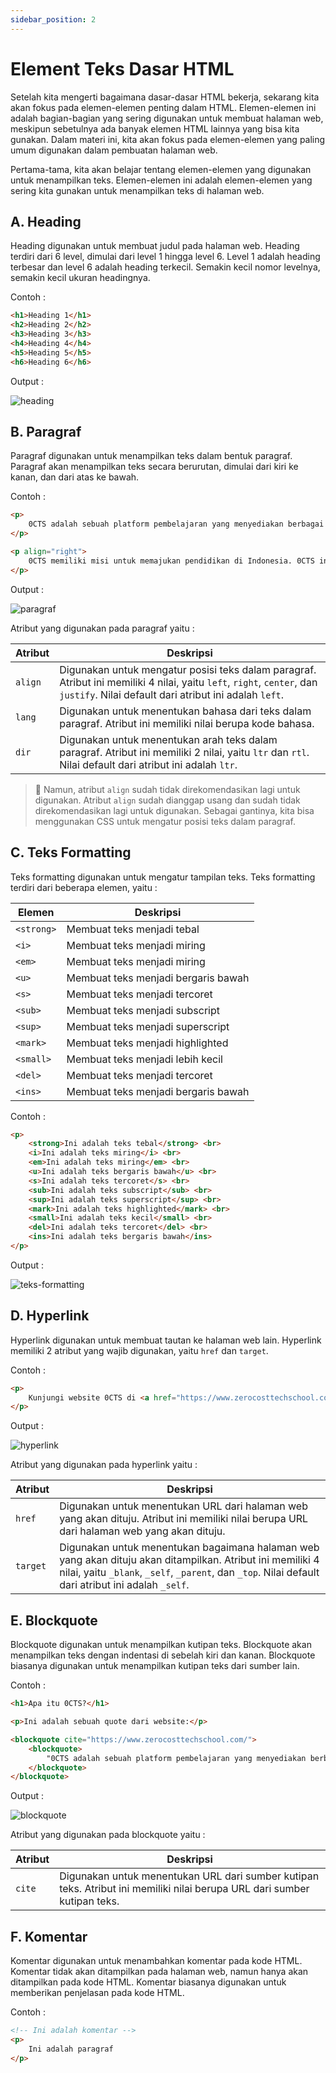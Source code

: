 ```yaml
---
sidebar_position: 2
---
```


# Element Teks Dasar HTML

Setelah kita mengerti bagaimana dasar-dasar HTML bekerja, sekarang kita akan fokus pada elemen-elemen penting dalam HTML. Elemen-elemen ini adalah bagian-bagian yang sering digunakan untuk membuat halaman web, meskipun sebetulnya ada banyak elemen HTML lainnya yang bisa kita gunakan. Dalam materi ini, kita akan fokus pada elemen-elemen yang paling umum digunakan dalam pembuatan halaman web.

Pertama-tama, kita akan belajar tentang elemen-elemen yang digunakan untuk menampilkan teks. Elemen-elemen ini adalah elemen-elemen yang sering kita gunakan untuk menampilkan teks di halaman web. 

## A. Heading 

Heading digunakan untuk membuat judul pada halaman web. Heading terdiri dari 6 level, dimulai dari level 1 hingga level 6. Level 1 adalah heading terbesar dan level 6 adalah heading terkecil. Semakin kecil nomor levelnya, semakin kecil ukuran headingnya.

Contoh :
```html
<h1>Heading 1</h1>
<h2>Heading 2</h2>
<h3>Heading 3</h3>
<h4>Heading 4</h4>
<h5>Heading 5</h5>
<h6>Heading 6</h6>
```

Output :  

![heading](https://ucarecdn.com/eb6fcec6-8e08-439c-8e9b-857c381cf19d/heading.avif)

## B. Paragraf

Paragraf digunakan untuk menampilkan teks dalam bentuk paragraf. Paragraf akan menampilkan teks secara berurutan, dimulai dari kiri ke kanan, dan dari atas ke bawah.

Contoh :
```html
<p>
    0CTS adalah sebuah platform pembelajaran yang menyediakan berbagai macam materi pembelajaran, seperti pemrograman, desain, dan lain-lain. Biaya pembelajaran di 0CTS semuanya gratis. Walau gratis, 0CTS tetap memberikan materi pembelajaran yang berkualitas.
</p>

<p align="right">
    0CTS memiliki misi untuk memajukan pendidikan di Indonesia. 0CTS ingin membantu para pembelajar di Indonesia untuk mendapatkan akses pendidikan yang berkualitas. 0CTS juga ingin membantu para pembelajar di Indonesia untuk mendapatkan pekerjaan yang lebih baik.
</p>
```

Output :  

![paragraf](https://ucarecdn.com/c478dab0-e14d-4e38-8bc3-6a78f0eed5a8/-/preview/588x244/)

Atribut yang digunakan pada paragraf yaitu :

| Atribut | Deskripsi |
| ------- | --------- |
| `align` | Digunakan untuk mengatur posisi teks dalam paragraf. Atribut ini memiliki 4 nilai, yaitu `left`, `right`, `center`, dan `justify`. Nilai default dari atribut ini adalah `left`. |
| `lang` | Digunakan untuk menentukan bahasa dari teks dalam paragraf. Atribut ini memiliki nilai berupa kode bahasa. |
| `dir` | Digunakan untuk menentukan arah teks dalam paragraf. Atribut ini memiliki 2 nilai, yaitu `ltr` dan `rtl`. Nilai default dari atribut ini adalah `ltr`. |

> 🚫 Namun, atribut `align` sudah tidak direkomendasikan lagi untuk digunakan. Atribut `align` sudah dianggap usang dan sudah tidak direkomendasikan lagi untuk digunakan. Sebagai gantinya, kita bisa menggunakan CSS untuk mengatur posisi teks dalam paragraf.

## C. Teks Formatting

Teks formatting digunakan untuk mengatur tampilan teks. Teks formatting terdiri dari beberapa elemen, yaitu : 

<!-- Tabel -->
| Elemen | Deskripsi |
| ------ | --------- |
| `<strong>` | Membuat teks menjadi tebal |
| `<i>`  | Membuat teks menjadi miring |
| `<em>` | Membuat teks menjadi miring |
| `<u>`  | Membuat teks menjadi bergaris bawah |
| `<s>`  | Membuat teks menjadi tercoret |
| `<sub>` | Membuat teks menjadi subscript |
| `<sup>` | Membuat teks menjadi superscript |
| `<mark>` | Membuat teks menjadi highlighted |
| `<small>` | Membuat teks menjadi lebih kecil |
| `<del>` | Membuat teks menjadi tercoret |
| `<ins>` | Membuat teks menjadi bergaris bawah |

Contoh :
```html
<p>
    <strong>Ini adalah teks tebal</strong> <br>
    <i>Ini adalah teks miring</i> <br>
    <em>Ini adalah teks miring</em> <br>
    <u>Ini adalah teks bergaris bawah</u> <br>
    <s>Ini adalah teks tercoret</s> <br>
    <sub>Ini adalah teks subscript</sub> <br>
    <sup>Ini adalah teks superscript</sup> <br>
    <mark>Ini adalah teks highlighted</mark> <br>
    <small>Ini adalah teks kecil</small> <br>
    <del>Ini adalah teks tercoret</del> <br>
    <ins>Ini adalah teks bergaris bawah</ins>
</p>
```

Output :

![teks-formatting](https://ucarecdn.com/1cea83dd-05b7-49d2-a94f-cc5c454c7c45/-/preview/465x239/)

## D. Hyperlink

Hyperlink digunakan untuk membuat tautan ke halaman web lain. Hyperlink memiliki 2 atribut yang wajib digunakan, yaitu `href` dan `target`. 

Contoh :
```html
<p>
    Kunjungi website 0CTS di <a href="https://www.zerocosttechschool.com/" target="_blank">sini</a>.
</p>
```

Output :

![hyperlink](https://ucarecdn.com/572827ca-d3a4-4b41-8fa9-5f2df6f56eba/-/preview/593x64/)

Atribut yang digunakan pada hyperlink yaitu :

| Atribut | Deskripsi |
| ------- | --------- |
| `href` | Digunakan untuk menentukan URL dari halaman web yang akan dituju. Atribut ini memiliki nilai berupa URL dari halaman web yang akan dituju. |
| `target` | Digunakan untuk menentukan bagaimana halaman web yang akan dituju akan ditampilkan. Atribut ini memiliki 4 nilai, yaitu `_blank`, `_self`, `_parent`, dan `_top`. Nilai default dari atribut ini adalah `_self`. |

## E. Blockquote

Blockquote digunakan untuk menampilkan kutipan teks. Blockquote akan menampilkan teks dengan indentasi di sebelah kiri dan kanan. Blockquote biasanya digunakan untuk menampilkan kutipan teks dari sumber lain.

Contoh :
```html
<h1>Apa itu 0CTS?</h1>

<p>Ini adalah sebuah quote dari website:</p>

<blockquote cite="https://www.zerocosttechschool.com/">
	<blockquote>
    	"0CTS adalah sebuah platform pembelajaran yang menyediakan berbagai macam materi pembelajaran, seperti pemrograman, desain, dan lain-lain. Biaya pembelajaran di 0CTS semuanya gratis. Walau gratis, 0CTS tetap memberikan materi pembelajaran yang berkualitas."
	</blockquote>
</blockquote>
```

Output :

![blockquote](https://ucarecdn.com/e38de43a-28ce-41ba-8dca-0b39b4d52f5c/-/preview/644x219/)

Atribut yang digunakan pada blockquote yaitu :

| Atribut | Deskripsi |
| ------- | --------- |
| `cite` | Digunakan untuk menentukan URL dari sumber kutipan teks. Atribut ini memiliki nilai berupa URL dari sumber kutipan teks. |

## F. Komentar

Komentar digunakan untuk menambahkan komentar pada kode HTML. Komentar tidak akan ditampilkan pada halaman web, namun hanya akan ditampilkan pada kode HTML. Komentar biasanya digunakan untuk memberikan penjelasan pada kode HTML.

Contoh :
```html
<!-- Ini adalah komentar -->
<p>
    Ini adalah paragraf
</p>
```

